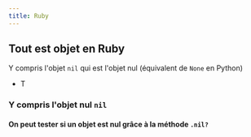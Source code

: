 ```yaml
---
title: Ruby
---
```


## Tout est objet en Ruby
Y compris l'objet `nil` qui est l'objet nul (équivalent de `None` en Python)
- T
### Y compris l'objet nul `nil`
#### On peut tester si un objet est nul grâce à la méthode `.nil?`
####
